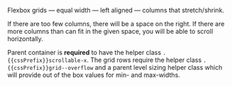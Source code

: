 Flexbox grids &mdash; equal width &mdash; left aligned &mdash; columns that stretch/shrink.

If there are too few columns, there will be a space on the right.
If there are more columns than can fit in the given space, you will be able to scroll horizontally.

Parent container is **required** to have the helper class `.{{cssPrefix}}scrollable-x`. The grid rows require the helper class `.{{cssPrefix}}grid--overflow` and a parent level sizing helper class which will provide out of the box values for min- and max-widths.
